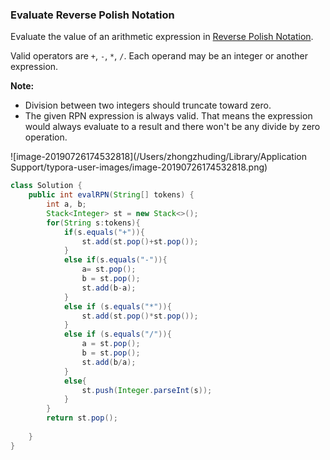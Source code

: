 ### Evaluate Reverse Polish Notation

Evaluate the value of an arithmetic expression in [Reverse Polish Notation](http://en.wikipedia.org/wiki/Reverse_Polish_notation).

Valid operators are `+`, `-`, `*`, `/`. Each operand may be an integer or another expression.

**Note:**

- Division between two integers should truncate toward zero.
- The given RPN expression is always valid. That means the expression would always evaluate to a result and there won't be any divide by zero operation.

![image-20190726174532818](/Users/zhongzhuding/Library/Application Support/typora-user-images/image-20190726174532818.png)


~~~java
class Solution {
    public int evalRPN(String[] tokens) {
        int a, b;
        Stack<Integer> st = new Stack<>();
        for(String s:tokens){
            if(s.equals("+")){
                st.add(st.pop()+st.pop());
            }
            else if(s.equals("-")){
                a= st.pop();
                b = st.pop();
                st.add(b-a);
            }
            else if (s.equals("*")){
                st.add(st.pop()*st.pop());
            }
            else if (s.equals("/")){
                a = st.pop();
                b = st.pop();
                st.add(b/a);
            }
            else{
                st.push(Integer.parseInt(s));
            }
        }
        return st.pop();
        
    }
}
~~~

